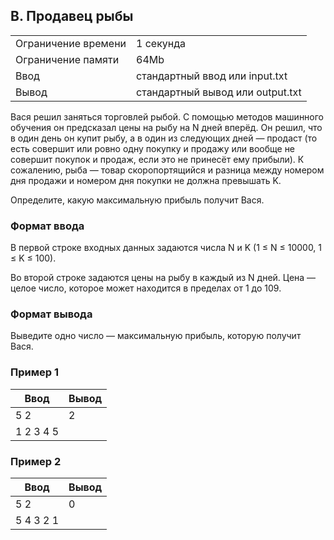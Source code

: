 ## B. Продавец рыбы

| | |
|------------|------------|
| Ограничение времени | 1 секунда |
| Ограничение памяти |	64Mb |
| Ввод |	стандартный ввод или input.txt |
| Вывод |	стандартный вывод или output.txt |

Вася решил заняться торговлей рыбой. С помощью методов машинного обучения он предсказал цены на рыбу на N дней вперёд. Он решил, что в один день он купит рыбу, а в один из следующих дней — продаст (то есть совершит или ровно одну покупку и продажу или вообще не совершит покупок и продаж, если это не принесёт ему прибыли). К сожалению, рыба — товар скоропортящийся и разница между номером дня продажи и номером дня покупки не должна превышать K.

Определите, какую максимальную прибыль получит Вася.

### Формат ввода
В первой строке входных данных задаются числа N и K (1 ≤ N ≤ 10000, 1 ≤ K ≤ 100).

Во второй строке задаются цены на рыбу в каждый из N дней. Цена — целое число, которое может находится в пределах от 1 до 109.

### Формат вывода
Выведите одно число — максимальную прибыль, которую получит Вася.

### Пример 1
| Ввод | Вывод |
| ---- | ----- |
| 5 2 | 2 |
| 1 2 3 4 5 |

### Пример 2
| Ввод | Вывод |
| ---- | ----- |
| 5 2 | 0 |
| 5 4 3 2 1 |
